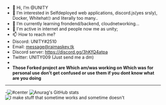- 👋 Hi, I’m @UNITY
- 👀 I’m interested in Selfdeployed web applications, discord.js(yes srsly), Docker, Whitehat🙄 and literally too many..
- 🌱 I’m currently learning  frondend/backend, cloudnetworking...
- 💞️ I'm active in internet and people now me as unity;
- 📫 How to reach me?
- Discord: UNITY#2510
- Email: message@rajmaskey.tk
- Discord server: https://discord.gg/3hKfQ4atpa
- Twitter: UNITY009 (Just send me a dm)
- 
- **Those Forked project are  Which am/was working on Which was for personal use don't get confused or use them if you dont know what are you doing**
___________________________________________________________________________________________________________

-![#center](https://github-readme-stats.vercel.app/api/top-langs/?username=UNITY002&layout=compact)
![Anurag's GitHub stats](https://github-readme-stats.vercel.app/api?username=UNITY002&show_icons=true&theme=radical)
![I make stuff that sometime works and sometime doesn't](https://linustechtips.com/uploads/monthly_2017_04/IMG_1135.GIF.1306379ccdf6fcf96c77d78509a07273.GIF)
